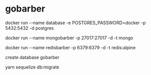 # gobarber

docker run --name database -e POSTGRES_PASSWORD=docker -p 5432:5432 -d postgres

docker run --name mongobarber -p 27017:27017 -d -t mongo

docker run --name redisbarber -p 6379:6379 -d -t redis:alpine

create database gobarber

yarn sequelize db:migrate 
